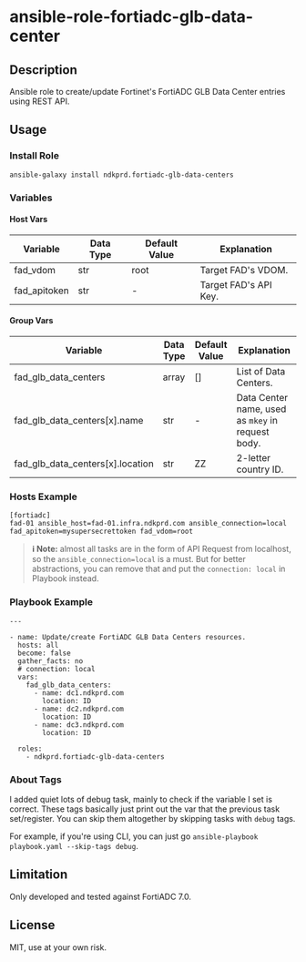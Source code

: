 # ansible-role-fortiadc-glb-data-center

## Description

Ansible role to create/update Fortinet's FortiADC GLB Data Center entries using REST API.

## Usage

### Install Role

```
ansible-galaxy install ndkprd.fortiadc-glb-data-centers
```

### Variables

#### Host Vars

| Variable | Data Type | Default Value | Explanation |
|----------|-----------|---------------|-------------|
| fad_vdom | str | root | Target FAD's VDOM. |
| fad_apitoken | str | - | Target FAD's API Key. |

#### Group Vars

| Variable | Data Type | Default Value | Explanation |
|----------|-----------|---------------|-------------|
| fad_glb_data_centers | array | [] | List of Data Centers. |
| fad_glb_data_centers[x].name | str | - | Data Center name, used as `mkey` in request body. |
| fad_glb_data_centers[x].location | str | ZZ | 2-letter country ID. |

### Hosts Example

```
[fortiadc]
fad-01 ansible_host=fad-01.infra.ndkprd.com ansible_connection=local fad_apitoken=mysupersecrettoken fad_vdom=root
```

> **ℹ Note:** almost all tasks are in the form of API Request from localhost, so the `ansible_connection=local` is a must. But for better abstractions, you can remove that and put the `connection: local` in Playbook instead.

### Playbook Example

```
---

- name: Update/create FortiADC GLB Data Centers resources.
  hosts: all
  become: false
  gather_facts: no
  # connection: local
  vars:
    fad_glb_data_centers:
      - name: dc1.ndkprd.com
        location: ID
      - name: dc2.ndkprd.com
        location: ID
      - name: dc3.ndkprd.com
        location: ID

  roles:
    - ndkprd.fortiadc-glb-data-centers

```

### About Tags

I added quiet lots of debug task, mainly to check if the variable I set is correct. These tags basically just print out the var that the previous task set/register. You can skip them altogether by skipping tasks with `debug` tags.

For example, if you're using CLI, you can just go `ansible-playbook playbook.yaml --skip-tags debug`.

## Limitation

Only developed and tested against FortiADC 7.0.

## License

MIT, use at your own risk.
